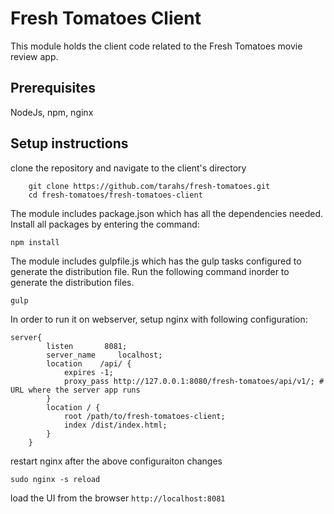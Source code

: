 # Fresh Tomatoes Client
This module holds the client code related to the Fresh Tomatoes movie review app.   
## Prerequisites
NodeJs, npm, nginx

## Setup instructions
clone the repository and navigate to the client's directory
```
    git clone https://github.com/tarahs/fresh-tomatoes.git
    cd fresh-tomatoes/fresh-tomatoes-client
  ```  
The module includes package.json which has all the dependencies needed. Install all packages by entering the command: 
```
npm install
```
The module includes gulpfile.js which has the gulp tasks configured to generate the distribution file. Run the following command inorder to generate the distribution files.
```
gulp
```
In order to run it on webserver, setup nginx with following configuration:

```
server{
        listen       8081;
        server_name     localhost;
        location    /api/ {
            expires -1;
            proxy_pass http://127.0.0.1:8080/fresh-tomatoes/api/v1/; # URL where the server app runs
        }
        location / {
            root /path/to/fresh-tomatoes-client;
            index /dist/index.html;
        }
    }
```
restart nginx after the above configuraiton changes
```
sudo nginx -s reload
```
load the UI from the browser
``` http://localhost:8081 ```
